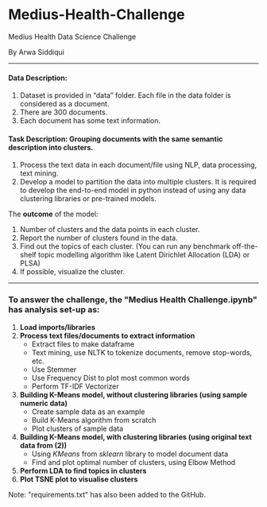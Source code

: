 # Medius-Health-Challenge
Medius Health Data Science Challenge 

By Arwa Siddiqui

-------------------------------------------------------------------------------------------

#### Data Description: 
1. Dataset is provided in “data” folder. Each file in the data folder is considered as a document.
2. There are 300 documents.
3. Each document has some text information.

#### Task Description: Grouping documents with the same semantic description into clusters. 
1. Process the text data in each document/file using NLP, data processing, text mining.
3. Develop a model to partition the data into multiple clusters. It is required to develop the end-to-end model in python instead of using any data clustering libraries or pre-trained models.

The **outcome** of the model: 
1. Number of clusters and the data points in each cluster. 
2. Report the number of clusters found in the data.
3. Find out the topics of each cluster. (You can run any benchmark off-the-shelf topic modelling algorithm like Latent Dirichlet Allocation (LDA) or PLSA)
4. If possible, visualize the cluster.

---------------------------------------------------------------------------------------------

### To answer the challenge, the "Medius Health Challenge.ipynb" has analysis set-up as:
1. **Load imports/libraries**
2. **Process text files/documents to extract information**     
    * Extract files to make dataframe
    * Text mining, use NLTK to tokenize documents, remove stop-words, etc.   
    * Use Stemmer   
    * Use Frequency Dist to plot most common words 
    * Perform TF-IDF Vectorizer
3. **Building K-Means model, without clustering libraries (using sample numeric data)**
    * Create sample data as an example
    * Build K-Means algorithm from scratch 
    * Plot clusters of sample data
4. **Building K-Means model, with clustering libraries (using original text data from (2))**
    * Using *KMeans* from *sklearn* library to model document data
    * Find and plot optimal number of clusters, using Elbow Method  
5. **Perform LDA to find topics in clusters**
6. **Plot TSNE plot to visualise clusters**


Note: "requirements.txt" has also been added to the GitHub. 
